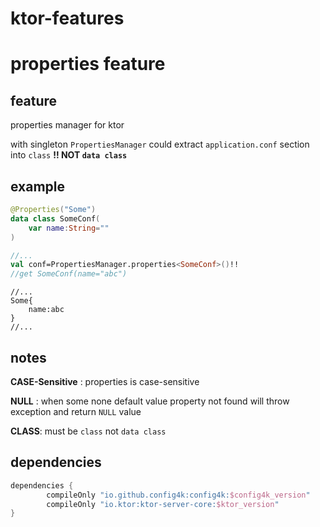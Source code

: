 # ktor-features
# properties feature
## feature

properties manager for ktor

with singleton `PropertiesManager` could extract `application.conf` section into `class` **!! NOT `data class`**

## example
```kotlin
@Properties("Some")
data class SomeConf(
    var name:String=""
)

//...
val conf=PropertiesManager.properties<SomeConf>()!!
//get SomeConf(name="abc")

```
```hocon
//...
Some{
    name:abc
}
//...
```
## notes

**CASE-Sensitive** : properties is case-sensitive

**NULL** : when some none default value property not found will throw exception and return `NULL` value

**CLASS**: must be `class` not `data class`
## dependencies
```groovy
dependencies {
        compileOnly "io.github.config4k:config4k:$config4k_version"
        compileOnly "io.ktor:ktor-server-core:$ktor_version"
}

```
